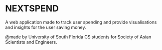 # NEXTSPEND
A web application made to track user spending and provide visualisations and insights for the user saving money.


@made by University of South Florida CS students for Society of Asian Scientists and Engineers.
